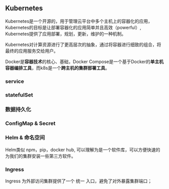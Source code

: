 ## Kubernetes
Kubernetes是一个开源的，用于管理云平台中多个主机上的容器化的应用，Kubernetes的目标是让部署容器化的应用简单并且高效（powerful）,
Kubernetes提供了应用部署，规划，更新，维护的一种机制。

Kubernetes对计算资源进行了更高层次的抽象，通过将容器进行细致的组合，将最终的应用服务交给用户。

Docker是**容器技术**的核心、基础，Docker Compose是一个基于Docker的**单主机容器编排工具**，而k8s是一个**跨主机的集群部署工具**。

### service
### statefulSet
### 数据持久化
### ConfigMap & Secret
### Helm & 命名空间
Helm类似 npm，pip，docker hub, 可以理解为是一个软件库，可以方便快速的为我们的集群安装一些第三方软件。
### Ingress
Ingress 为外部访问集群提供了一个 统一 入口，避免了对外暴露集群端口；
